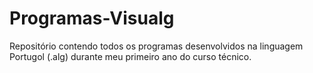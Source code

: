 # Programas-Visualg

Repositório contendo todos os programas desenvolvidos na linguagem Portugol (.alg) durante meu primeiro ano do curso técnico.
